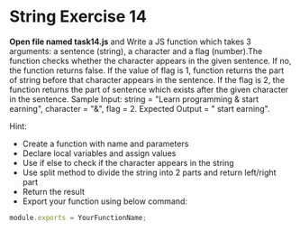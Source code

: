 # String Exercise 14


**Open file named task14.js** and Write a JS function which takes 3 arguments:
 a sentence (string), a character and a flag (number).The function checks whether the
  character appears in the given sentence. If no, the function returns false. 
  If the value of flag is 1, function returns the part of string before that
   character appears in the sentence. If the flag is 2, the function returns 
   the part of sentence which exists after the given character in the sentence.
    Sample Input: string = "Learn programming & start earning", character = "&",
     flag = 2. Expected Output = " start earning".

Hint:

- Create a function with name and parameters
- Declare local variables and assign values
- Use if else to check if the character appears in the string
- Use split method to divide the string into 2 parts and return left/right part
- Return the result
- Export your function using below command:

```js
module.exports = YourFunctionName;
```
